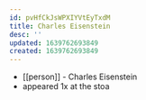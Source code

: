 ```yaml
---
id: pvHfCkJsWPXIYVtEyTxdM
title: Charles Eisenstein
desc: ''
updated: 1639762693849
created: 1639762693849
---
```



- [[person]] - Charles Eisenstein
- appeared 1x at the stoa
